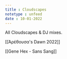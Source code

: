```yaml
---
title : Cloudscapes
notetype : unfeed
date : 10-01-2022
---
```


All Cloudscapes & DJ mixes.

[[Ἀρέθουσα's Dawn 2022]]

[[Gene Hex - Sans Sang]]